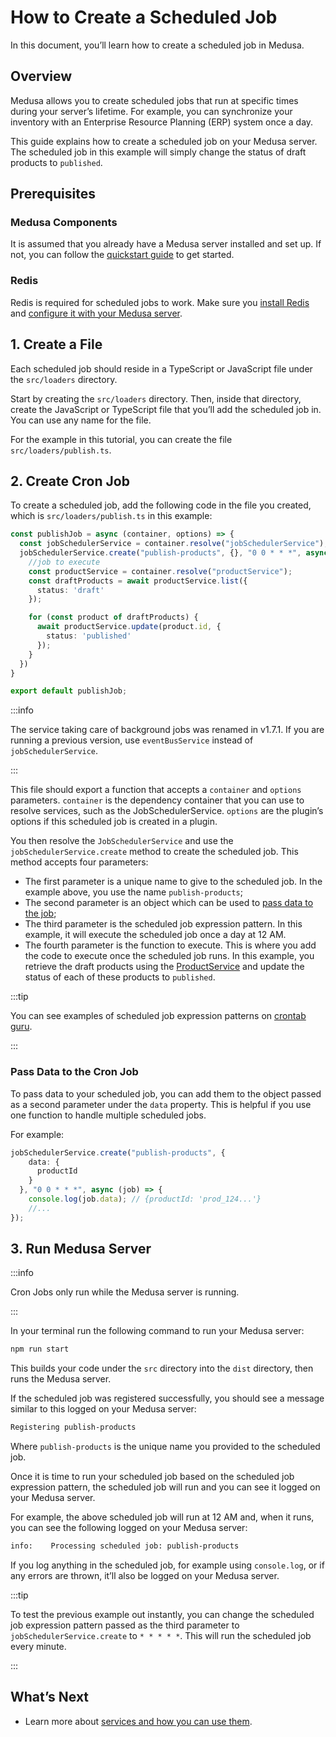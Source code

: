 # How to Create a Scheduled Job

In this document, you’ll learn how to create a scheduled job in Medusa.

## Overview

Medusa allows you to create scheduled jobs that run at specific times during your server’s lifetime. For example, you can synchronize your inventory with an Enterprise Resource Planning (ERP) system once a day.

This guide explains how to create a scheduled job on your Medusa server. The scheduled job in this example will simply change the status of draft products to `published`.

## Prerequisites

### Medusa Components

It is assumed that you already have a Medusa server installed and set up. If not, you can follow the [quickstart guide](../../../quickstart/quick-start.mdx) to get started.

### Redis

Redis is required for scheduled jobs to work. Make sure you [install Redis](../../../tutorial/0-set-up-your-development-environment.mdx#redis) and [configure it with your Medusa server](../../../usage/configurations.md#redis).

## 1. Create a File

Each scheduled job should reside in a TypeScript or JavaScript file under the `src/loaders` directory.

Start by creating the `src/loaders` directory. Then, inside that directory, create the JavaScript or TypeScript file that you’ll add the scheduled job in. You can use any name for the file.

For the example in this tutorial, you can create the file `src/loaders/publish.ts`.

## 2. Create Cron Job

To create a scheduled job, add the following code in the file you created, which is `src/loaders/publish.ts` in this example:

```ts title=src/loaders/publish.ts
const publishJob = async (container, options) => {
  const jobSchedulerService = container.resolve("jobSchedulerService");
  jobSchedulerService.create("publish-products", {}, "0 0 * * *", async () => {
    //job to execute
    const productService = container.resolve("productService");
    const draftProducts = await productService.list({
      status: 'draft'
    });

    for (const product of draftProducts) {
      await productService.update(product.id, {
        status: 'published'
      });
    }
  })
}

export default publishJob;
```

:::info

The service taking care of background jobs was renamed in v1.7.1. If you are running a previous version, use `eventBusService` instead of `jobSchedulerService`.

:::

This file should export a function that accepts a `container` and `options` parameters. `container` is the dependency container that you can use to resolve services, such as the JobSchedulerService. `options` are the plugin’s options if this scheduled job is created in a plugin.

You then resolve the `JobSchedulerService` and use the `jobSchedulerService.create` method to create the scheduled job. This method accepts four parameters:

- The first parameter is a unique name to give to the scheduled job. In the example above, you use the name `publish-products`;
- The second parameter is an object which can be used to [pass data to the job](#pass-data-to-the-scheduled-job);
- The third parameter is the scheduled job expression pattern. In this example, it will execute the scheduled job once a day at 12 AM.
- The fourth parameter is the function to execute. This is where you add the code to execute once the scheduled job runs. In this example, you retrieve the draft products using the [ProductService](../../../references/services/classes/ProductService.md) and update the status of each of these products to `published`.

:::tip

You can see examples of scheduled job expression patterns on [crontab guru](https://crontab.guru/examples.html).

:::

### Pass Data to the Cron Job

To pass data to your scheduled job, you can add them to the object passed as a second parameter under the `data` property. This is helpful if you use one function to handle multiple scheduled jobs.

For example:

```ts
jobSchedulerService.create("publish-products", {
    data: {
      productId
    }
  }, "0 0 * * *", async (job) => {
    console.log(job.data); // {productId: 'prod_124...'}
    //...
});
```

## 3. Run Medusa Server

:::info

Cron Jobs only run while the Medusa server is running.

:::

In your terminal run the following command to run your Medusa server:

```bash npm2yarn
npm run start
```

This builds your code under the `src` directory into the `dist` directory, then runs the Medusa server.

If the scheduled job was registered successfully, you should see a message similar to this logged on your Medusa server:

```bash
Registering publish-products
```

Where `publish-products` is the unique name you provided to the scheduled job.

Once it is time to run your scheduled job based on the scheduled job expression pattern, the scheduled job will run and you can see it logged on your Medusa server.

For example, the above scheduled job will run at 12 AM and, when it runs, you can see the following logged on your Medusa server:

```bash noReport
info:    Processing scheduled job: publish-products
```

If you log anything in the scheduled job, for example using `console.log`, or if any errors are thrown, it’ll also be logged on your Medusa server.

:::tip

To test the previous example out instantly, you can change the scheduled job expression pattern passed as the third parameter to `jobSchedulerService.create` to `* * * * *`. This will run the scheduled job every minute.

:::

## What’s Next

- Learn more about [services and how you can use them](../services/overview.md).

